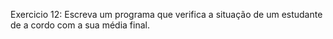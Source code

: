 Exercicio 12: Escreva um programa que verifica a situação de um estudante de a cordo com a sua média final.
